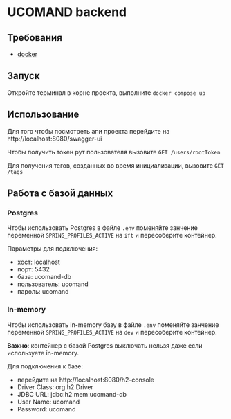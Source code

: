 # UCOMAND backend

## Требования

- [docker](https://docs.docker.com/desktop/install/windows-install/)

## Запуск

Откройте терминал в корне проекта, выполните `docker сompose up`

## Использование

Для того чтобы посмотреть апи проекта перейдите на http://localhost:8080/swagger-ui

Чтобы получить токен рут пользователя вызовите `GET /users/rootToken`

Для получения тегов, созданных во время инициализации, вызовите `GET /tags`

## Работа с базой данных

### Postgres

Чтобы использовать Postgres в файле `.env` поменяйте занчение переменной `SPRING_PROFILES_ACTIVE` на `ift`
и пересоберите контейнер.

Параметры для подключения:

- хост: localhost
- порт: 5432
- база: ucomand-db
- пользователь: ucomand
- пароль: ucomand

### In-memory

Чтобы использовать in-memory базу в файле `.env` поменяйте занчение переменной `SPRING_PROFILES_ACTIVE` на `dev`
и пересоберите контейнер.

**Важно**: контейнер с базой Postgres выключать нельзя даже если используете in-memory.

Для подключения к базе:

- перейдите на http://localhost:8080/h2-console
- Driver Class: org.h2.Driver
- JDBC URL: jdbc:h2:mem:ucomand-db
- User Name: ucomand
- Password: ucomand
